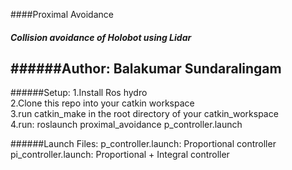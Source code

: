 ####Proximal Avoidance
##### Collision avoidance of Holobot using Lidar
######Author: Balakumar Sundaralingam
-----------------------------------------------------------
######Setup:
1.Install Ros hydro <br>
2.Clone this repo into your catkin workspace<br>
3.run catkin_make in the root directory of your catkin_workspace<br>
4.run: roslaunch proximal_avoidance p_controller.launch<br>


######Launch Files:
p_controller.launch: Proportional controller<br>
pi_controller.launch: Proportional + Integral controller <br>



